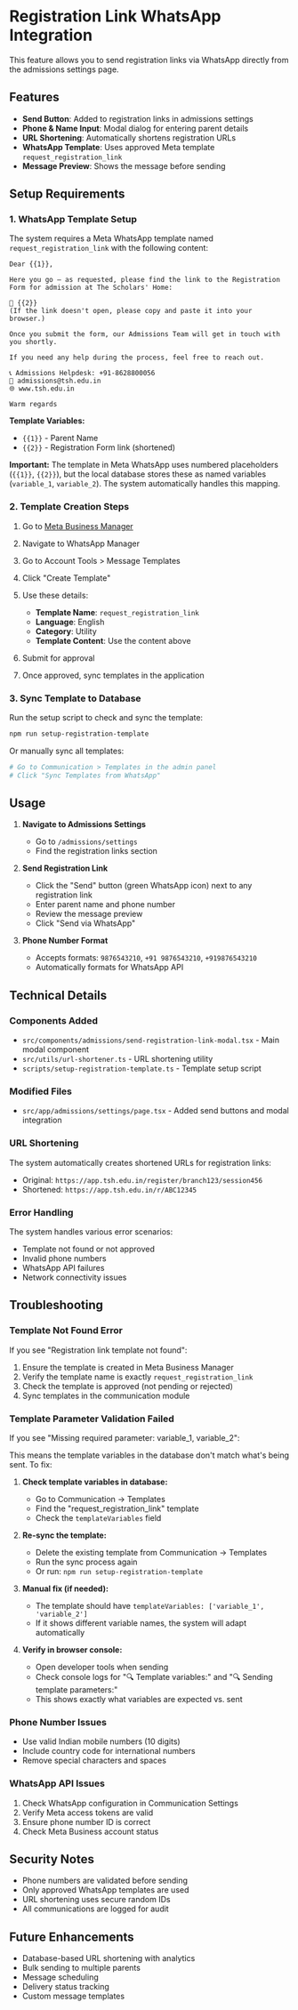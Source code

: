 # Registration Link WhatsApp Integration

This feature allows you to send registration links via WhatsApp directly from the admissions settings page.

## Features

- **Send Button**: Added to registration links in admissions settings
- **Phone & Name Input**: Modal dialog for entering parent details
- **URL Shortening**: Automatically shortens registration URLs
- **WhatsApp Template**: Uses approved Meta template `request_registration_link`
- **Message Preview**: Shows the message before sending

## Setup Requirements

### 1. WhatsApp Template Setup

The system requires a Meta WhatsApp template named `request_registration_link` with the following content:

```
Dear {{1}},

Here you go — as requested, please find the link to the Registration Form for admission at The Scholars' Home:

🔗 {{2}}
(If the link doesn't open, please copy and paste it into your browser.)

Once you submit the form, our Admissions Team will get in touch with you shortly.

If you need any help during the process, feel free to reach out.

📞 Admissions Helpdesk: +91-8628800056
📧 admissions@tsh.edu.in
🌐 www.tsh.edu.in

Warm regards
```

**Template Variables:**
- `{{1}}` - Parent Name
- `{{2}}` - Registration Form link (shortened)

**Important:** The template in Meta WhatsApp uses numbered placeholders (`{{1}}`, `{{2}}`), but the local database stores these as named variables (`variable_1`, `variable_2`). The system automatically handles this mapping.

### 2. Template Creation Steps

1. Go to [Meta Business Manager](https://business.facebook.com)
2. Navigate to WhatsApp Manager
3. Go to Account Tools > Message Templates
4. Click "Create Template"
5. Use these details:
   - **Template Name**: `request_registration_link`
   - **Language**: English
   - **Category**: Utility
   - **Template Content**: Use the content above

6. Submit for approval
7. Once approved, sync templates in the application

### 3. Sync Template to Database

Run the setup script to check and sync the template:

```bash
npm run setup-registration-template
```

Or manually sync all templates:

```bash
# Go to Communication > Templates in the admin panel
# Click "Sync Templates from WhatsApp"
```

## Usage

1. **Navigate to Admissions Settings**
   - Go to `/admissions/settings`
   - Find the registration links section

2. **Send Registration Link**
   - Click the "Send" button (green WhatsApp icon) next to any registration link
   - Enter parent name and phone number
   - Review the message preview
   - Click "Send via WhatsApp"

3. **Phone Number Format**
   - Accepts formats: `9876543210`, `+91 9876543210`, `+919876543210`
   - Automatically formats for WhatsApp API

## Technical Details

### Components Added

- `src/components/admissions/send-registration-link-modal.tsx` - Main modal component
- `src/utils/url-shortener.ts` - URL shortening utility
- `scripts/setup-registration-template.ts` - Template setup script

### Modified Files

- `src/app/admissions/settings/page.tsx` - Added send buttons and modal integration

### URL Shortening

The system automatically creates shortened URLs for registration links:
- Original: `https://app.tsh.edu.in/register/branch123/session456`
- Shortened: `https://app.tsh.edu.in/r/ABC12345`

### Error Handling

The system handles various error scenarios:
- Template not found or not approved
- Invalid phone numbers
- WhatsApp API failures
- Network connectivity issues

## Troubleshooting

### Template Not Found Error

If you see "Registration link template not found":

1. Ensure the template is created in Meta Business Manager
2. Verify the template name is exactly `request_registration_link`
3. Check the template is approved (not pending or rejected)
4. Sync templates in the communication module

### Template Parameter Validation Failed

If you see "Missing required parameter: variable_1, variable_2":

This means the template variables in the database don't match what's being sent. To fix:

1. **Check template variables in database:**
   - Go to Communication → Templates
   - Find the "request_registration_link" template
   - Check the `templateVariables` field

2. **Re-sync the template:**
   - Delete the existing template from Communication → Templates
   - Run the sync process again
   - Or run: `npm run setup-registration-template`

3. **Manual fix (if needed):**
   - The template should have `templateVariables: ['variable_1', 'variable_2']`
   - If it shows different variable names, the system will adapt automatically

4. **Verify in browser console:**
   - Open developer tools when sending
   - Check console logs for "🔍 Template variables:" and "🔍 Sending template parameters:"
   - This shows exactly what variables are expected vs. sent

### Phone Number Issues

- Use valid Indian mobile numbers (10 digits)
- Include country code for international numbers
- Remove special characters and spaces

### WhatsApp API Issues

1. Check WhatsApp configuration in Communication Settings
2. Verify Meta access tokens are valid
3. Ensure phone number ID is correct
4. Check Meta Business account status

## Security Notes

- Phone numbers are validated before sending
- Only approved WhatsApp templates are used
- URL shortening uses secure random IDs
- All communications are logged for audit

## Future Enhancements

- Database-based URL shortening with analytics
- Bulk sending to multiple parents
- Message scheduling
- Delivery status tracking
- Custom message templates